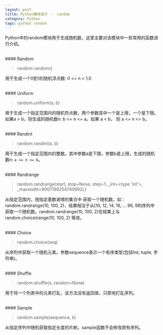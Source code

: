 ```yaml
---
layout: post
title: Python模块简介 -- random
category: Python
tags: python random
---
```


Python中的random模块用于生成随机数，这里主要对该模块中一些常用的函数进行介绍。

<br/>
#### Random

> random.random()

用于生成一个0到1的随机浮点数: 0 <= n < 1.0 

<br/>
#### Uniform

> random.uniform(a, b)

用于生成一个指定范围内的随机符点数，两个参数其中一个是上限，一个是下限。如果a > b，则生成的随机数n: b <= n <= a。如果 a < b， 则 a <= n <= b。

<br/>
#### Randint

> random.randint(a, b)

用于生成一个指定范围内的整数。其中参数a是下限，参数b是上限，生成的随机数n: `a <= n <= b`。

<br>
#### Randrange

> random.randrange(start, stop=None, step=1, _int=<type 'int'>, _maxwidth=9007199254740992L)

从指定范围内，按指定基数递增的集合中 获取一个随机数。如：random.randrange(10, 100, 2)，结果相当于从[10, 12, 14, 16, ... 96, 98]序列中获取一个随机数。random.randrange(10, 100, 2)在结果上与 random.choice(range(10, 100, 2) 等效。

<br/>
#### Choice

> random.choice(seq)

从序列中获取一个随机元素。参数sequence表示一个有序类型(包括list, tuple, 字符串)。

<br/>
#### Shuffle

> random.shuffle(x, random=None)

用于将一个列表中的元素打乱，该方法没有返回值，只原地打乱序列。

<br/>
#### Sample

> random.sample(sequence, k)

从指定序列中随机获取指定长度的片断。sample函数不会修改原有序列。
